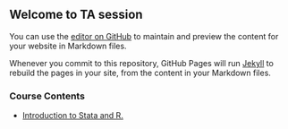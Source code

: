 ## Welcome to TA session

You can use the [editor on GitHub](https://github.com/goatinooo/goatinooo.github.io/edit/master/index.md) to maintain and preview the content for your website in Markdown files.

Whenever you commit to this repository, GitHub Pages will run [Jekyll](https://jekyllrb.com/) to rebuild the pages in your site, from the content in your Markdown files.

### Course Contents

* [Introduction to Stata and R.](https://github.com/goatinooo/TAsession/blob/master/notebooks/TA_0226.ipynb)
